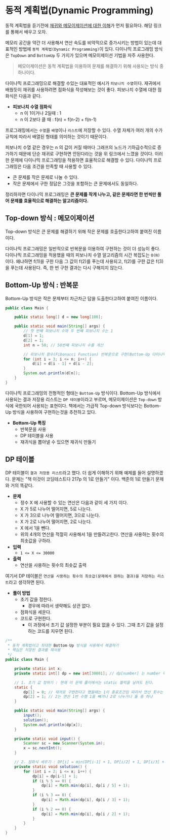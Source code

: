 # 동적 계획법(Dynamic Programming)

동적 계획법을 듣기전에 [재귀와 메모이제이션에 대한 이해](https://github.com/BAEKJungHo/algorithms/tree/master/contents/DataStructures/Stack/Recursive#%EB%A9%94%EB%AA%A8%EC%9D%B4%EC%A0%9C%EC%9D%B4%EC%85%98memoization)가 먼저 필요하다. 해당 링크를 통해서 배우고 오자.

메모리 공간을 약간 더 사용해서 연산 속도를 비약적으로 증가시키는 방법이 있는데 대표적인 방법에 `동적 계획법(Dynamic Programming)`이 있다. 다이나믹 프로그래밍 방식은 `TopDown` and `BottomUp` 두 가지가 있으며 메모이제이션 기법을 자주 사용한다.

> 메모이제이션은 동적 계획법을 이용하여 문제를 해결하기 위해 사용되는 방식 중 하나이다.

다이나믹 프로그래밍으로 해결할 수있는 대표적인 예시가 `피보나치 수열`이다. 재귀에서 배웠듯이 재귀를 사용하려면 점화식을 작성해보는 것이 좋다. 피보나치 수열에 대한 점화식은 다음과 같다.

- __피보나치 수열 점화식__
  - n 이 1이거나 2일때 : 1
  - n 이 2보다 클 때 : f(n) = f(n-2) + f(n-1)

프로그래밍에서는 `수열`을 `배열`이나 `리스트`에 저장할 수 있다. 수열 자체가 여러 개의 수가 규칙에 따라서 배열된 형태를 의미하는 것이기 때문이다.

피보나치 수열 같은 경우는 n 의 값이 커질 때마다 그래프의 노드가 기하급수적으로 증가하기 때문에 단순 재귀로 구현하면 안된다라는 것을 위 링크에서 느꼈을 것이다.
이러한 문제에 다이나믹 프로그래밍을 적용하면 효율적으로 해결할 수 있다. 다이나믹 프로그래밍은 다음 조건을 만족할 때 사용할 수 있다.

- 큰 문제를 작은 문제로 나눌 수 있다.
- 작은 문제에서 구한 정답은 그것을 포함하는 큰 문제에서도 동일하다.

정리하자면 다이나믹 프로그래밍은 __큰 문제를 작게 나누고, 같은 문제라면 한 번씩만 풀어 문제를 효율적으로 해결하는 알고리즘이다.__ 

## Top-down 방식 : 메모이제이션

Top-down 방식은 큰 문제를 해결하기 위해 작은 문제를 호출한다고하여 붙여진 이름이다.

다이나믹 프로그래밍은 일반적으로 반복문을 이용하여 구현하는 것이 더 성능이 좋다. 다이나믹 프로그래밍을 적용했을 때의 피보나치 수열 알고리즘의 시간 복잡도는 `O(N)` 이다. 왜냐하면 f(1)을 구한 다음 그 값이 f(2)를 푸는데 사용되고, f(2)를 구한 값은 f(3)을 푸는데 사용된다. 즉, 한 번 구한 결과는 다시 구해지지 않는다.

## Bottom-Up 방식 : 반복문

Bottom-Up 방식은 작은 문제부터 차근차근 답을 도출한다고하여 붙여진 이름이다.

```java
public class Main {

    public static long[] d = new long[100];

    public static void main(String[] args) {
        // 첫 번째 피보나치 수와 두 번째 피보나치 수는 1
        d[1] = 1;
        d[2] = 1;
        int n = 50; // 50번째 피보나치 수를 계산

        // 피보나치 함수(Fibonacci Function) 반복문으로 구현(Bottom-Up 다이나믹 프로그래밍)
        for (int i = 3; i <= n; i++) {
            d[i] = d[i - 1] + d[i - 2];
        }
        System.out.println(d[n]);
    }
}
```

다이나믹 프로그래밍의 전형적인 형태는 `Bottom-Up` 방식이다. Bottom-Up 방식에서 사용되는 결과 저장용 리스트는 `DP 테이블`이라고 부르며, 메모이제이션은 `Top-down` 방식에 국한되어 사용되는 표현이다. 책에서는 가급적 Top-down 방식보다는 Bottom-Up 방식을 사용하여 구현하는것을 추천하고 있다.

- __Bottom-Up 특징__
  - 반복문을 사용
  - DP 테이블을 사용
  - 재귀식을 뽑아낼 수 있으면 재귀식 만들기

## DP 테이블

DP 테이블이 `결과 저장용 리스트`라고 했다. 더 쉽게 이해하기 위해 예제를 들어 설명하겠다. 문제는 "책 이것이 코딩테스트다 217p 의 1로 만들기" 이다. 백준의 1로 만들기 문제와 거의 똑같다.

- __문제__
  - 정수 X 에 사용할 수 있는 연산은 다음과 같이 세 가지 이다.
  - X 가 5로 나누어 떨어지면, 5로 나눈다.
  - X 가 3으로 나누어 떨어지면, 3으로 나눈다.
  - X 가 2로 나누어 떨어지면, 2로 나눈다.
  - X 에서 1을 뺀다.
  - 위의 4개의 연산을 적절히 사용해서 1을 만들려고한다. 연산을 사용하는 횟수의 최솟값을 구하라.
- __입력__
  - `1 <= X <= 30000`
- __출력__
  - 연산을 사용하는 횟수의 최솟값 출력

여기서 DP 테이블은 `연산을 사용하는 횟수의 최솟값(문제에서 원하는 결과)을 저장하는 리스트`라고 생각하면 된다.

- __풀이 방법__
  - 초기 값을 정한다.
    - 경우에 따라서 생략해도 상관 없다.
  - 점화식을 세운다.
  - 코드로 구현한다.
    - 이 과정에서 초기 값 설정한 부분이 필요 없을 수 있다. 그때 초기 값을 설정하는 코드를 지우면 된다.

```java
/**
 * 동적 계획법이고 최대한 Bottom-Up 방식을 사용해서 해결하기
 * 핵심은 저장된 결과를 재사용
 */
public class Main {

    private static int x;
    private static int[] dp = new int[30001]; // dp[number] 는 number 에 해당하는 숫자가 1이 되기 위해 연산을 사용하는 횟수의 최솟값을 의미한다.

    // 1. 초기 값 정하기 : 현재 이 문제 풀이에서는 static 블럭을 날려도 된다.
    static {
        dp[1] = 0; // 재귀로 구현한다고 했을때는 1이 종료조건임 따라서 연산 횟수는 0번
        dp[2] = 1; // 2는 연산 1번 수행 1을 빼거나 2로 나누거나 둘 중 하나
    }

    public static void main(String[] args) {
        input();
        solution();
        System.out.println(dp[x]);
    }

    private static void input() {
        Scanner sc = new Scanner(System.in);
        x = sc.nextInt();
    }

    // 2. 점화식 세우기 : DP[i] = min(DP[i-1] + 1, DP[i/2] + 1, DP[i/3] + 1 DP[i/5] + 1) (여기의 1은 연산 횟수 증가를 의미)
    private static void solution() {
        for (int i = 2; i <= x; i++) {
            dp[i] = dp[i-1] + 1;
            if (i % 5 == 0) {
                dp[i] = Math.min(dp[i], dp[i / 5] + 1);
            }
            if (i % 3 == 0) {
                dp[i] = Math.min(dp[i], dp[i / 3] + 1);
            }
            if (i % 2 == 0) {
                dp[i] = Math.min(dp[i], dp[i / 2] + 1);
            }
        }
    }
}
```
